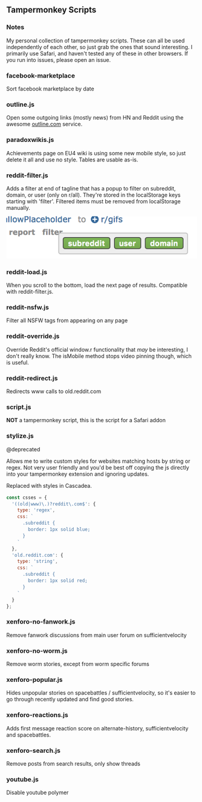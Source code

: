 ## Tampermonkey Scripts

### Notes
My personal collection of tampermonkey scripts. These can all be used independently of each other, so just grab the ones that sound interesting. I primarily use Safari, and haven't tested any of these in other browsers. If you run into issues, please open an issue.

### facebook-marketplace
Sort facebook marketplace by date

### outline.js
Open some outgoing links (mostly news) from HN and Reddit using the awesome [outline.com](https://outline.com) service.

### paradoxwikis.js
Achievements page on EU4 wiki is using some new mobile style, so just delete it all and use no style. Tables are usable as-is.

### reddit-filter.js
Adds a filter at end of tagline that has a popup to filter on subreddit, domain, or user (only on r/all). They're stored in the localStorage keys starting with 'filter'. Filtered items must be removed from localStorage manually.

![reddit-filter.js screenshot](./screenshots/reddit-filter.png)

### reddit-load.js
When you scroll to the bottom, load the next page of results. Compatible with reddit-filter.js.

### reddit-nsfw.js
Filter all NSFW tags from appearing on any page

### reddit-override.js
Override Reddit's official window.r functionality that *may* be interesting, I don't really know. The isMobile method stops video pinning though, which is useful.

### reddit-redirect.js
Redirects www calls to old.reddit.com

### script.js
__NOT__ a tampermonkey script, this is the script for a Safari addon

### stylize.js
@deprecated

Allows me to write custom styles for websites matching hosts by string or regex. Not very user friendly and you'd be best off copying the js directly into your tampermonkey extension and ignoring updates.

Replaced with styles in Cascadea.

```javascript
const csses = {
  '((old|www)\.)?reddit\.com$': {
    type: 'regex',
    css: `
      .subreddit {
        border: 1px solid blue;
      }
    `
  },
  'old.reddit.com': {
    type: 'string',
    css: `
      .subreddit {
        border: 1px solid red;
      }
    `
  }
};
```

### xenforo-no-fanwork.js
Remove fanwork discussions from main user forum on sufficientvelocity

### xenforo-no-worm.js
Remove worm stories, except from worm specific forums

### xenforo-popular.js
Hides unpopular stories on spacebattles / sufficientvelocity, so it's easier to go through recently updated and find good stories.

### xenforo-reactions.js
Adds first message reaction score on alternate-history, sufficientvelocity and spacebattles.

### xenforo-search.js
Remove posts from search results, only show threads

### youtube.js
Disable youtube polymer

